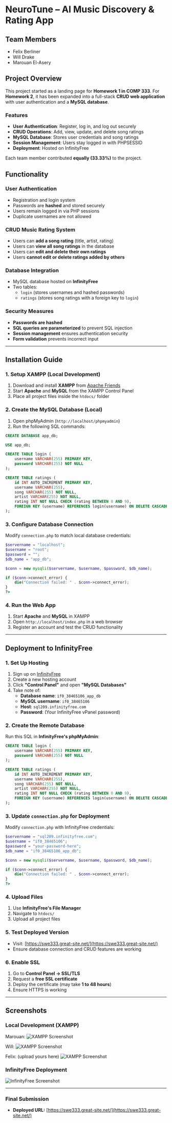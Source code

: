 # NeuroTune – AI Music Discovery & Rating App

## Team Members
- Felix Berliner
- Will Drake
- Marouan El-Asery

## Project Overview
This project started as a landing page for **Homework 1 in COMP 333**. For **Homework 2**, it has been expanded into a full-stack **CRUD web application** with user authentication and a **MySQL database**.

### Features
- **User Authentication**: Register, log in, and log out securely
- **CRUD Operations**: Add, view, update, and delete song ratings
- **MySQL Database**: Stores user credentials and song ratings
- **Session Management**: Users stay logged in with PHPSESSID
- **Deployment**: Hosted on InfinityFree

Each team member contributed **equally (33.33%)** to the project.

## Functionality

### **User Authentication**
- Registration and login system
- Passwords are **hashed** and stored securely
- Users remain logged in via PHP sessions
- Duplicate usernames are not allowed

### **CRUD Music Rating System**
- Users can **add a song rating** (title, artist, rating)
- Users can **view all song ratings** in the database
- Users can **edit and delete their own ratings**
- Users **cannot edit or delete ratings added by others**

### **Database Integration**
- MySQL database hosted on **InfinityFree**
- Two tables:
  - `login` (stores usernames and hashed passwords)
  - `ratings` (stores song ratings with a foreign key to `login`)

### **Security Measures**
- **Passwords are hashed** 
- **SQL queries are parameterized** to prevent SQL injection
- **Session management** ensures authentication security
- **Form validation** prevents incorrect input

---

## Installation Guide

### **1. Setup XAMPP (Local Development)**
1. Download and install **XAMPP** from [Apache Friends](https://www.apachefriends.org/)
2. Start **Apache** and **MySQL** from the XAMPP Control Panel
3. Place all project files inside the `htdocs/` folder

### **2. Create the MySQL Database (Local)**
1. Open phpMyAdmin (`http://localhost/phpmyadmin`)
2. Run the following SQL commands:

```sql
CREATE DATABASE app_db;

USE app_db;

CREATE TABLE login (
    username VARCHAR(255) PRIMARY KEY,
    password VARCHAR(255) NOT NULL
);

CREATE TABLE ratings (
    id INT AUTO_INCREMENT PRIMARY KEY,
    username VARCHAR(255),
    song VARCHAR(255) NOT NULL,
    artist VARCHAR(255) NOT NULL,
    rating INT NOT NULL CHECK (rating BETWEEN 0 AND 9),
    FOREIGN KEY (username) REFERENCES login(username) ON DELETE CASCADE
);
```

### **3. Configure Database Connection**
Modify `connection.php` to match local database credentials:

```php
$servername = "localhost";
$username = "root";
$password = "";
$db_name = "app_db";

$conn = new mysqli($servername, $username, $password, $db_name);

if ($conn->connect_error) {
    die("Connection failed: " . $conn->connect_error);
}
?>
```

### **4. Run the Web App**
1. Start **Apache** and **MySQL** in XAMPP
2. Open `http://localhost/index.php` in a web browser
3. Register an account and test the CRUD functionality

---

## Deployment to InfinityFree

### **1. Set Up Hosting**
1. Sign up on [InfinityFree](https://www.infinityfree.net/)
2. Create a new hosting account
3. Click **"Control Panel"** and open **"MySQL Databases"**
4. Take note of:
   - **Database name**: `if0_38465106_app_db`
   - **MySQL username**: `if0_38465106`
   - **Host**: `sql209.infinityfree.com`
   - **Password**: (Your InfinityFree vPanel password)

### **2. Create the Remote Database**
Run this SQL in **InfinityFree's phpMyAdmin**:

```sql
CREATE TABLE login (
    username VARCHAR(255) PRIMARY KEY,
    password VARCHAR(255) NOT NULL
);

CREATE TABLE ratings (
    id INT AUTO_INCREMENT PRIMARY KEY,
    username VARCHAR(255),
    song VARCHAR(255) NOT NULL,
    artist VARCHAR(255) NOT NULL,
    rating INT NOT NULL CHECK (rating BETWEEN 0 AND 9),
    FOREIGN KEY (username) REFERENCES login(username) ON DELETE CASCADE
);
```

### **3. Update `connection.php` for Deployment**
Modify `connection.php` with InfinityFree credentials:

```php
$servername = "sql209.infinityfree.com"; 
$username = "if0_38465106"; 
$password = "your-password-here";  
$db_name = "if0_38465106_app_db";  

$conn = new mysqli($servername, $username, $password, $db_name);

if ($conn->connect_error) {
    die("Connection failed: " . $conn->connect_error);
}
?>
```

### **4. Upload Files**
1. Use **InfinityFree's File Manager**
2. Navigate to `htdocs/`
3. Upload all project files

### **5. Test Deployed Version**
- Visit: [https://swe333.great-site.net/](https://swe333.great-site.net/)
- Ensure database connection and CRUD features are working

### **6. Enable SSL**
1. Go to **Control Panel → SSL/TLS**
2. Request a **free SSL certificate**
3. Deploy the certificate (may take **1 to 48 hours**)
4. Ensure HTTPS is working

---



## Screenshots

### Local Development (XAMPP)

Marouan:
![XAMPP Screenshot](assets/images/XAMPP_Marouan.png)

Will:
![XAMPP Screenshot](assets/images/XAMPP_Will.png)

Felix:
(upload yours here)
![XAMPP Screenshot](assets/images/XAMPP_Felix.png)

### InfinityFree Deployment
![InfinityFree Screenshot](assets/images/Infinityfree_Dashboard.png)

---


### **Final Submission**
- **Deployed URL:** [https://swe333.great-site.net/](https://swe333.great-site.net/)
